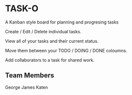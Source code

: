 # TASK-O

A Kanban style board for planning and progresing tasks

Create / Edit / Delete individual tasks.

View all of your tasks and their current status.

Move them between your TODO / DOING / DONE coloumns.

Add collaborators to a task for shared work.




## Team Members

George
James
Katen
